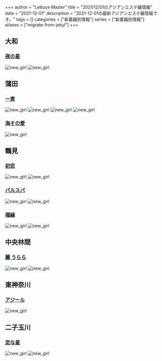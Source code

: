 +++
author = "Lettuce Master"
title = "2021/12/01のアジアンエステ嬢情報"
date = "2021-12-01"
description = "2021-12-01の最新アジアンエステ嬢情報です。"
tags = []
categories = ["新着嬢別情報"]
series = ["新着嬢別情報"]
aliases = ["migrate-from-jekyl"]
+++
## 大和
### [夜の星](http://www.yorunohoshi.esthejp.com/)
![new_girl](http://www.yorunohoshi.esthejp.com/photo_news/upimg/7665761a5d6b14d9b8_0.jpg)
![new_girl](http://www.yorunohoshi.esthejp.com/photo_news/upimg/7665761a5d6b14d9b8_1.jpg)
## 蒲田
### [一恵](http://kazue.me-es.com/)
![new_girl](http://kazue.me-es.com/images/upload/094a00a9621c8243.jpeg)
![new_girl](http://kazue.me-es.com/images/upload/452e1731fa03e5b5.jpeg)
![new_girl](http://kazue.me-es.com/images/upload/6df7307368ae89b1.jpeg)
![new_girl](http://kazue.me-es.com/images/upload/9001a90a368189f6.jpeg)
### [海その愛](http://sea-love-hsl.info/)
![new_girl](http://sea-love-hsl.info/uploads/sealove/5AE848B7-49E7-4403-A738-2D85BF2E4059-300x400.jpeg)
## 鶴見
### [初恋](https://hatsukoi.est.cm/)
![new_girl](https://hatsukoi.est.cm/photos/sites/7/2021/12/2021120101292029.jpg)
![new_girl](https://hatsukoi.est.cm/photos/sites/7/2021/12/2021120101292029.jpg_300X400.jpg)
### [パルスパ](https://www.pal-spa.com/)
![new_girl](https://www.pal-spa.com/img/camp/camp_20211201.jpg)
![new_girl](https://www.pal-spa.com/img/camp/camp_20211201sp.jpg)
### [福縁](https://www.fukuen.in/)
![new_girl](https://www.fukuen.in/img/camp/20211201_dx.png)
![new_girl](https://www.fukuen.in/img/camp/20211201_sp.png)
## 中央林間
### [麗 うらら](https://urara.xyz.mn/)
![new_girl](https://urara.xyz.mn/photos/sites/61/2021/11/2021113013313912.jpg)
![new_girl](https://urara.xyz.mn/photos/sites/61/2021/11/2021113013313912.jpg_300X450.jpg)
## 東神奈川
### [アジール](https://aslie.ests.jp/)
![new_girl](https://aslie.ests.jp/photos/202111/2111301411155631.png)
## 二子玉川
### [恋な星](http://koihoshi.agomaj.com/)
![new_girl](http://koihoshi.agomaj.com/uploads/211130/1-2111301F5311c.jpg)
![new_girl](http://koihoshi.agomaj.com/uploads/211130/1-2111301F541639.jpg)
